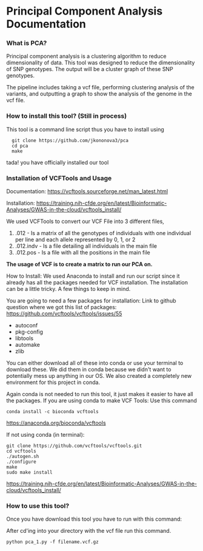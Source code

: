 # Principal Component Analysis Documentation

### What is PCA?
Principal component analysis is a clustering algorithm to reduce dimensionality of data. This tool was designed to reduce the dimensionality of SNP genotypes. The output will be a cluster graph of these SNP genotypes.  

The pipeline includes taking a vcf file, performing clustering analysis of the variants, and outputting a graph to show the analysis of the genome in the vcf file. 

### How to install this tool? (Still in process)
This tool is a command line script thus you have to install using 

```
  git clone https://github.com/jkononova3/pca
  cd pca
  make
```

tada! you have officially installed our tool

### Installation of VCFTools and Usage

Documentation: 
https://vcftools.sourceforge.net/man_latest.html

Installation:
https://training.nih-cfde.org/en/latest/Bioinformatic-Analyses/GWAS-in-the-cloud/vcftools_install/

We used VCFTools to convert our VCF File into 3 different files, 
1) .012 - Is a matrix of all the genotypes of individuals with one individual per line and each allele represented by 0, 1, or 2
2) .012.indv - Is a file detailing all individuals in the main file
3) .012.pos - Is a file with all the positions in the main file

__The usage of VCF is to create a matrix to run our PCA on.__

How to Install:
We used Anaconda to install and run our script since it already has all the packages needed for VCF installation. The installation can be a little tricky. A few things to keep in mind. 

You are going to need a few packages for installation:
Link to github question where we got this list of packages: https://github.com/vcftools/vcftools/issues/55

- autoconf
- pkg-config
- libtools
- automake
- zlib

You can either download all of these into conda or use your terminal to download these. We did them in conda because we didn't want to potentially mess up anything in our OS. We also created a completely new environment for this project in conda. 

Again conda is not needed to run this tool, it just makes it easier to have all the packages. 
If you are using conda to make VCF Tools:
Use this command
```
conda install -c bioconda vcftools
```
https://anaconda.org/bioconda/vcftools

If not using conda (in terminal):
```
git clone https://github.com/vcftools/vcftools.git
cd vcftools
./autogen.sh
./configure
make
sudo make install
```

https://training.nih-cfde.org/en/latest/Bioinformatic-Analyses/GWAS-in-the-cloud/vcftools_install/

### How to use this tool?

Once you have download this tool you have to run with this command:

After cd'ing into your directory with the vcf file run this command.
```
python pca_1.py -f filename.vcf.gz
```

